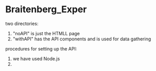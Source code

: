 # Braitenberg_Exper

two directories:
  1. "noAPI" is just the HTMLL page
  2. "withAPI" has the API components and is used for data gathering

procedures for setting up the API:
  1. we have used Node.js
  2. 
